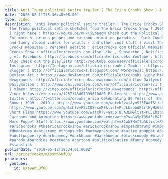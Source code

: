 ```yaml
---
title: Anti Trump political satire trailer ( The Erica Crooks Show ) 4
date: "2020-02-11T18:36:48+08:00"
type: video
description: 'Anti Trump political satire trailer ( The Erica Crooks Show ) 4 Watch
  The Trump political satire sketches from The Erica Crooks Show ( 2008 , 2016 - 2019
  ) right here : https://youtu.be/nHxCjyoaqgM Check out the Political Satire playlist
  For more hilarious puppet and cartoon animation parodies , Dark Comedy humor , satires
  and funny stupid videos for adults ( and other cool stuff ) visit The Official Erica
  Crooks Websites : Personal Website : ericacrooks.com Official Website for The Erica
  Crooks Show : officialericcrooks.com Also Like , Subscribe , Notification Bell thingy
  , etc Facebook: http://facebook.com/officialericcrooks YouTube : http://youtube.com/user/officialericcrooks/videos
  Also check out the playlists http://youtube.com/user/officialericcrooks/playlists
  Instagram : http://Instagram.com/officialericcrooks/ Tumblr : https://officialericcrooks.tumblr.com/
  Blogger : http://officialericcrooks.blogspot.com/ WordPress: https://officialericcrooks.wordpress.com
  Deviant Art : https://www.deviantart.com/officialericcrooks Giphy https://giphy.com/channel/ericacrooks
  Newgrounds: http://officialericcrooks.newgrounds.com/follow Dailymotion : https://www.dailymotion.com/officialericcrooks1
  Dailymotion : http://www.dailymotion.com/user/officialericcrooks/1 ( old account
  ) Vimeo: https://vimeo.com/officialericcrooks Newgrounds: http://officialericcrooks.newgrounds.com
  Vine: https://vine.co/u/1257143407999610880 Pinterest: https://www.pinterest.com/officialec1/
  Twitter: http://twitter.com/crooks_erica Celebrating 20 Years of The Erica Crooks
  Show ( 1999 - 2019 ) https://www.youtube.com/watch?v=iAyuSJ5FWdI&list=PLJLbzpbdP5rlZadbTcja_61CDqfMZdngC
  https://www.youtube.com/watch?v=PSzCQEsxnKE&list=PLJLbzpbdP5rlHyHz6e50XDk6UuQ5mi_8R
  Short Films https://www.youtube.com/watch?v=Ga5pT85A3LM&list=PLJLbzpbdP5rnQ4F0a9BOFEZ0OvvSK_ygK
  Cartoons and Animation https://www.youtube.com/watch?v=Ga5pT85A3LM&list=PLJLbzpbdP5rm3Uof6NGtpgWsClgkO2wDT
  More Puppet Stuff https://www.youtube.com/watch?v=81wWSHnT7pA&list=PLJLbzpbdP5rk29aoKHfNFv_8g5gTSYRqq
  #ericacrooks #theericacrooksshow #ericacrooksshow #impeachtrump #impeachtrumpnow
  #dumptrump #antitrump #trumpsucks #notmypresident #satire #puppet #puppets #puppetry
  #adultpuppetry #darkcomedy #darkhumor #darkhumour #blackcomedy #blackhumor #blackhumour
  #parody #parodies #cartoons #cartoon #politicalsatire #funny #comedy #humor #humour
  #slapstick'
publishdate: "2019-05-12T18:34:01.000Z"
url: /ericacrooks/KXs9WnSUfO0/
providers:
  youtube:
    id: KXs9WnSUfO0
---
```

